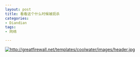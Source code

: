 ```yaml
---
layout: post
title: 看看这个什么时候被扼杀
categories:
- Diandian
tags:
- 网络

---
```

<a href="http://greatfirewall.net/templates/coolwater/images/header.jpg" target="_blank"><img alt="http://greatfirewall.net/templates/coolwater/images/header.jpg" src="http://m1.img.srcdd.com/farm3/d/2012/0306/12/DOWNLOADFAILAAAAAAAAAAAAAAAAAAAA_B500_900_200_80.PNG" /></a>